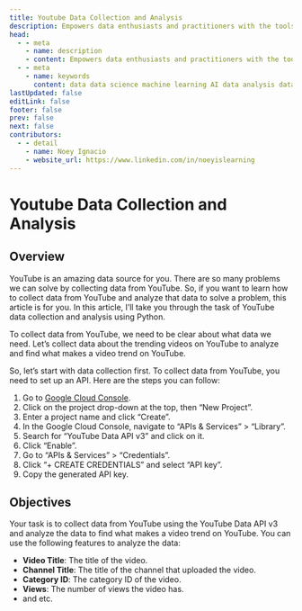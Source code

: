```yaml
---
title: Youtube Data Collection and Analysis
description: Empowers data enthusiasts and practitioners with the tools and knowledge to unlock the potential of data.
head:
  - - meta
    - name: description
    - content: Empowers data enthusiasts and practitioners with the tools and knowledge to unlock the potential of data.
  - - meta
    - name: keywords
      content: data data science machine learning AI data analysis data-driven data enthusiasts data practitioners
lastUpdated: false
editLink: false
footer: false
prev: false
next: false
contributors:
  - - detail
    - name: Noey Ignacio
    - website_url: https://www.linkedin.com/in/noeyislearning
---
```


# Youtube Data Collection and Analysis

<DownloadBadge githubURL=""></DownloadBadge>

## Overview

YouTube is an amazing data source for you. There are so many problems we can solve by collecting data from YouTube. So, if you want to learn how to collect data from YouTube and analyze that data to solve a problem, this article is for you. In this article, I’ll take you through the task of YouTube data collection and analysis using Python.

To collect data from YouTube, we need to be clear about what data we need. Let’s collect data about the trending videos on YouTube to analyze and find what makes a video trend on YouTube.

So, let’s start with data collection first. To collect data from YouTube, you need to set up an API. Here are the steps you can follow:

1. Go to [Google Cloud Console](https://console.cloud.google.com/welcome?project=precise-data-392110&pli=1).
2. Click on the project drop-down at the top, then “New Project”.
3. Enter a project name and click “Create”.
4. In the Google Cloud Console, navigate to “APIs & Services” > “Library”.
5. Search for “YouTube Data API v3” and click on it.
6. Click “Enable”.
7. Go to “APIs & Services” > “Credentials”.
8. Click “+ CREATE CREDENTIALS” and select “API key”.
9. Copy the generated API key.

## Objectives

Your task is to collect data from YouTube using the YouTube Data API v3 and analyze the data to find what makes a video trend on YouTube. You can use the following features to analyze the data:

- **Video Title**: The title of the video.
- **Channel Title**: The title of the channel that uploaded the video.
- **Category ID**: The category ID of the video.
- **Views**: The number of views the video has.
- and etc.
